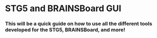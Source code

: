 # STG5 and BRAINSBoard GUI
### This will be a quick guide on how to use all the different tools developed for the STG5, BRAINSBoard, and more!
